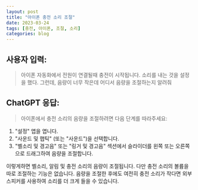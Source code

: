 ```yaml
---
layout: post
title: "아이폰 충전 소리 조절"
date: 2023-03-24
tags: [충전, 아이폰, 조절, 소리]
categories: blog
---
```


## 사용자 입력:
> 아이폰 자동화에서 전원이 연결될때 충전이 시작됩니다. 소리를 내는 것을 설정을 했다. 그런데, 음량이 너무 작은데 어디서 음량을 조절하는지 알려줘

## ChatGPT 응답:
> 아이폰에서 충전 소리의 음량을 조절하려면 다음 단계를 따라주세요:

1. "설정" 앱을 엽니다.
2. "사운드 및 햅틱" (또는 "사운드")을 선택합니다.
3. "벨소리 및 경고음" 또는 "링거 및 경고음" 섹션에서 슬라이더를 왼쪽 또는 오른쪽으로 드래그하여 음량을 조절합니다.

이렇게하면 벨소리, 알림 및 충전 소리의 음량이 조절됩니다. 다만 충전 소리의 볼륨을 따로 조절하는 기능은 없습니다. 음량을 조절한 후에도 여전히 충전 소리가 작다면 외부 스피커를 사용하여 소리를 더 크게 들을 수 있습니다.

